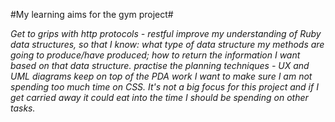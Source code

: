 #My learning aims for the gym project#

*Get to grips with http protocols - restful*
*improve my understanding of Ruby data structures, so that I know: what type of data structure my methods are going to produce/have produced; how to return the information I want based on that data structure.*
*practise the planning techniques - UX and UML diagrams*
*keep on top of the PDA work*
*I want to make sure I am not spending too much time on CSS. It's not a big focus for this project and if I get carried away it could eat into the time I should be spending on other tasks.*

